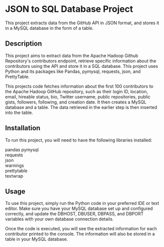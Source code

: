 # **JSON to SQL Database Project**

This project extracts data from the GitHub API in JSON format, and stores it in a MySQL database in the form of a table.

## **Description**

This project aims to extract data from the Apache Hadoop Github Repository's contributors endpoint, retrieve specific information about the contributors using the API and store it in a SQL database. This project uses Python and its packages like Pandas, pymysql, requests, json, and PrettyTable.

This projects code fetches information about the first 100 contributors to the Apache Hadoop GitHub repository, such as their login ID, location, email, hireable status, bio, Twitter username, public repositories, public gists, followers, following, and creation date. It then creates a MySQL database and a table. The data retrieved in the earlier step is then inserted into the table.


## **Installation**

To run this project, you will need to have the following libraries installed:

pandas
pymysql  
requests  
json  
warnings  
prettytable  
textwrap 

## **Usage**

To use this project, simply run the Python code in your preferred IDE or text editor. Make sure you have your MySQL database set up and configured correctly, and update the DBHOST, DBUSER, DBPASS, and DBPORT variables with your own database connection details.

Once the code is executed, you will see the extracted information for each contributor printed to the console. The information will also be stored in a table in your MySQL database.


